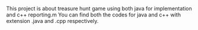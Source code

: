 This project is about treasure hunt game using both java for implementation and c++ reporting.m
You can find both the codes for java and c++ with extension .java and .cpp respectively.
